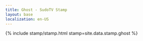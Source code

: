 ```yaml
---
title: Ghost - SudoTV Stamp
layout: base
localization: en-US
---
```


{% include stamp/stamp.html
    stamp=site.data.stamp.ghost
%}